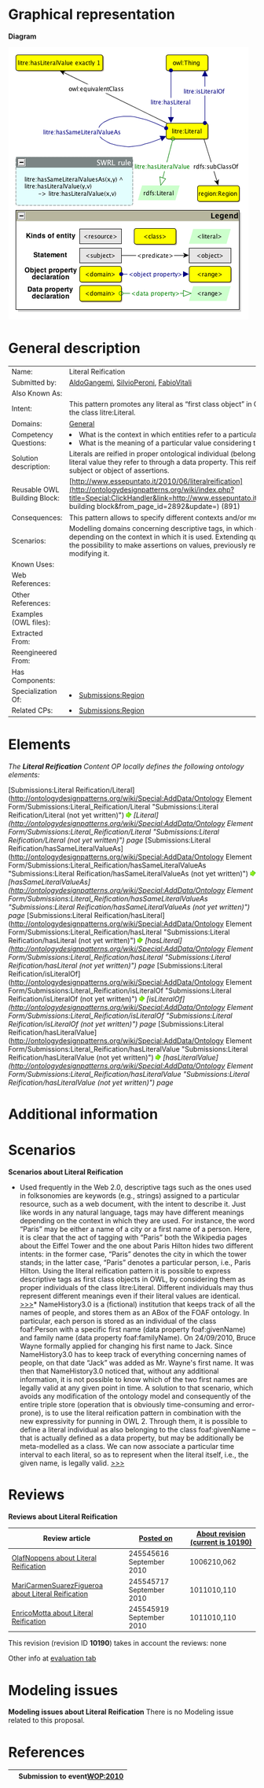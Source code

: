 #  Graphical representation


__Diagram__




[![Image:Literalreification_new.png](./Literalreification_new.png)](../Image/Literalreification_new.png.md "Image:Literalreification_new.png")




#  General description




|  |  |
| --- | --- |
|  Name: |  Literal Reification |
|  Submitted by: | [AldoGangemi](../User/AldoGangemi.md "User:AldoGangemi"), [SilvioPeroni](../User/SilvioPeroni.md "User:SilvioPeroni"), [FabioVitali](../User/FabioVitali.md "User:FabioVitali") |
|  Also Known As: |  |
|  Intent: |  This pattern promotes any literal as “first class object” in OWL by reifying it as a proper individual of the class litre:Literal. |
|  Domains: | [General](../Community/General.md "Community:General") |
|  Competency Questions: | <li> What is the context in which entities refer to a particular literal value?</li><li> What is the meaning of a particular value considering the context in which it is used?</li> |
|  Solution description: |  Literals are reified in proper ontological individual (belonging to the class 'Literal'), expressing the literal value they refer to through a data property. This reification allows to use each 'reified literal' as subject or object of assertions. |
|  Reusable OWL Building Block: | [http://www.essepuntato.it/2010/06/literalreification](http://ontologydesignpatterns.org/wiki/index.php?title=Special:ClickHandler&link=http://www.essepuntato.it/2010/06/literalreification&message=OWL building block&from_page_id=2892&update=) (891) |
|  Consequences: |  This pattern allows to specify different contexts and/or meanings to a particular literal value. |
|  Scenarios: |  Modelling domains concerning descriptive tags, in which each tag may have more than one meaning depending on the context in which it is used. Extending quickly the capabilities of a model by adding the possibility to make assertions on values, previously referred through data properties, without modifying it. |
|  Known Uses: |  |
|  Web References: |  |
|  Other References: |  |
|  Examples (OWL files): |  |
|  Extracted From: |  |
|  Reengineered From: |  |
|  Has Components: |  |
|  Specialization Of: | <li><a href="../Region/Region.md" title="Submissions:Region">Submissions:Region</a></li> |
|  Related CPs: | <li><a href="../Region/Region.md" title="Submissions:Region">Submissions:Region</a></li> |


  




#  Elements


_The __Literal Reification__ Content OP locally defines the following ontology elements:_



[Submissions:Literal Reification/Literal](http://ontologydesignpatterns.org/wiki/Special:AddData/Ontology Element Form/Submissions:Literal_Reification/Literal "Submissions:Literal Reification/Literal (not yet written)") [![](./11px-ArrowRight.gif)](../Image/ArrowRight.gif.md "ArrowRight.gif") _[Literal](http://ontologydesignpatterns.org/wiki/Special:AddData/Ontology Element Form/Submissions:Literal_Reification/Literal "Submissions:Literal Reification/Literal (not yet written)") page_
[Submissions:Literal Reification/hasSameLiteralValueAs](http://ontologydesignpatterns.org/wiki/Special:AddData/Ontology Element Form/Submissions:Literal_Reification/hasSameLiteralValueAs "Submissions:Literal Reification/hasSameLiteralValueAs (not yet written)") [![](./11px-ArrowRight.gif)](../Image/ArrowRight.gif.md "ArrowRight.gif") _[hasSameLiteralValueAs](http://ontologydesignpatterns.org/wiki/Special:AddData/Ontology Element Form/Submissions:Literal_Reification/hasSameLiteralValueAs "Submissions:Literal Reification/hasSameLiteralValueAs (not yet written)") page_
[Submissions:Literal Reification/hasLiteral](http://ontologydesignpatterns.org/wiki/Special:AddData/Ontology Element Form/Submissions:Literal_Reification/hasLiteral "Submissions:Literal Reification/hasLiteral (not yet written)") [![](./11px-ArrowRight.gif)](../Image/ArrowRight.gif.md "ArrowRight.gif") _[hasLiteral](http://ontologydesignpatterns.org/wiki/Special:AddData/Ontology Element Form/Submissions:Literal_Reification/hasLiteral "Submissions:Literal Reification/hasLiteral (not yet written)") page_
[Submissions:Literal Reification/isLiteralOf](http://ontologydesignpatterns.org/wiki/Special:AddData/Ontology Element Form/Submissions:Literal_Reification/isLiteralOf "Submissions:Literal Reification/isLiteralOf (not yet written)") [![](./11px-ArrowRight.gif)](../Image/ArrowRight.gif.md "ArrowRight.gif") _[isLiteralOf](http://ontologydesignpatterns.org/wiki/Special:AddData/Ontology Element Form/Submissions:Literal_Reification/isLiteralOf "Submissions:Literal Reification/isLiteralOf (not yet written)") page_
[Submissions:Literal Reification/hasLiteralValue](http://ontologydesignpatterns.org/wiki/Special:AddData/Ontology Element Form/Submissions:Literal_Reification/hasLiteralValue "Submissions:Literal Reification/hasLiteralValue (not yet written)") [![](./11px-ArrowRight.gif)](../Image/ArrowRight.gif.md "ArrowRight.gif") _[hasLiteralValue](http://ontologydesignpatterns.org/wiki/Special:AddData/Ontology Element Form/Submissions:Literal_Reification/hasLiteralValue "Submissions:Literal Reification/hasLiteralValue (not yet written)") page_
#  Additional information


#  Scenarios



__Scenarios about Literal Reification__
* Used frequently in the Web 2.0, descriptive tags such as the ones used in folksonomies are keywords (e.g., strings) assigned to a particular resource, such as a web document, with the intent to describe it. Just like words in any natural language, tags may have different meanings depending on the context in which they are used. For instance, the word “Paris” may be either a name of a city or a first name of a person. Here, it is clear that the act of tagging with “Paris” both the Wikipedia pages about the Eiffel Tower and the one about Paris Hilton hides two different intents: in the former case, “Paris” denotes the city in which the tower stands; in the latter case, “Paris” denotes a particular person, i.e., Paris Hilton. Using the literal reification pattern it is possible to express descriptive tags as first class objects in OWL, by considering them as proper individuals of the class litre:Literal. Different individuals may thus represent different meanings even if their literal values are identical. [>>>](./AgentRole/Scenario_1.md "http://ontologydesignpatterns.org/wiki/Submissions:Literal_Reification/Scenario_1")* NameHistory3.0 is a (fictional) institution that keeps track of all the names of people, and stores them as an ABox of the FOAF ontology. In particular, each person is stored as an individual of the class foaf:Person with a specific first name (data property foaf:givenName) and family name (data property foaf:familyName). On 24/09/2010, Bruce Wayne formally applied for changing his first name to Jack. Since NameHistory3.0 has to keep track of everything concerning names of people, on that date “Jack” was added as Mr. Wayne's first name. It was then that NameHistory3.0 noticed that, without any additional information, it is not possible to know which of the two first names are legally valid at any given point in time. A solution to that scenario, which avoids any modification of the ontology model and consequently of the entire triple store (operation that is obviously time-consuming and error-prone), is to use the literal reification pattern in combination with the new expressivity for punning in OWL 2. Through them, it is possible to define a literal individual as also belonging to the class foaf:givenName – that is actually defined as a data property, but may be additionally be meta-modelled as a class. We can now associate a particular time interval to each literal, so as to represent when the literal itself, i.e., the given name, is legally valid. [>>>](./Literal_Reification/Scenario_2.md "http://ontologydesignpatterns.org/wiki/Submissions:Literal_Reification/Scenario_2")


#  Reviews



__Reviews about Literal Reification__


| Review article | [Posted on](../Property/CreationDate.md "Property:CreationDate") | [About revision (current is 10190)](../Property/ReviewAboutVersion.md "Property:ReviewAboutVersion") |
| --- | --- | --- |
| [OlafNoppens about Literal Reification](../Reviews/OlafNoppens_about_Literal_Reification.md "Reviews:OlafNoppens about Literal Reification") | 245545616 September 2010 | 1006210,062 |
| [MariCarmenSuarezFigueroa about Literal Reification](../Reviews/MariCarmenSuarezFigueroa_about_Literal_Reification.md "Reviews:MariCarmenSuarezFigueroa about Literal Reification") | 245545717 September 2010 | 1011010,110 |
| [EnricoMotta about Literal Reification](../Reviews/EnricoMotta_about_Literal_Reification.md "Reviews:EnricoMotta about Literal Reification") | 245545919 September 2010 | 1011010,110 |


This revision (revision ID __10190__) takes in account the reviews: none


Other info at [evaluation tab](http://ontologydesignpatterns.org/wiki/index.php?title=Submissions:Literal_Reification&action=evaluation "http://ontologydesignpatterns.org/wiki/index.php?title=Submissions:Literal_Reification&action=evaluation")




  




#  Modeling issues



__Modeling issues about Literal Reification__
There is no Modeling issue related to this proposal.




  




#  References


  






|  |  Submission to event[WOP:2010](../WOP/2010.md "WOP:2010") |
| --- | --- |